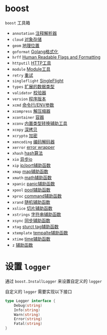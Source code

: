 # boost

`boost` 工具箱

- `annotation` [注释解析器](https://github.com/sandwich-go/boost/tree/main/annotation/README.md)
- `cloud` [对象存储](https://github.com/sandwich-go/boost/tree/main/cloud/README.md)
- `geom` [地理位置](https://github.com/sandwich-go/boost/tree/main/geom/README.md)
- `goformat` [Golang格式化](https://github.com/sandwich-go/boost/tree/main/goformat/README.md)
- `hrff` [Human Readable Flags and Formatting](https://github.com/sandwich-go/boost/tree/main/hrff/README.md)
- `httputil` [HTTP工具](https://github.com/sandwich-go/boost/tree/main/httputil/README.md)
- `module` [Module工具](https://github.com/sandwich-go/boost/tree/main/module/README.md)
- `retry` [重试](https://github.com/sandwich-go/boost/tree/main/retry/README.md)
- `singleflight` [SingleFlight](https://github.com/sandwich-go/boost/tree/main/singleflight/README.md)
- `types` [扩展的数据类型](https://github.com/sandwich-go/boost/tree/main/types/README.md)
- `validator` [校验器](https://github.com/sandwich-go/boost/tree/main/validator/README.md)
- `version` [程序版本](https://github.com/sandwich-go/boost/tree/main/version/README.md)
- `xcmd` [命令行/ENV参数](https://github.com/sandwich-go/boost/tree/main/xcmd/README.md)
- `xcompress` [解压缩器](https://github.com/sandwich-go/boost/tree/main/xcompress/README.md)
- `xcontainer` [容器](https://github.com/sandwich-go/boost/tree/main/xcontainer/README.md)
- `xconv` [内置类型转换辅助工具](https://github.com/sandwich-go/boost/tree/main/xconv/README.md)
- `xcopy` [深拷贝](https://github.com/sandwich-go/boost/tree/main/xcopy/README.md)
- `xcrypto` [加密](https://github.com/sandwich-go/boost/tree/main/xcrypto/README.md)
- `xencoding` [编码解码器](https://github.com/sandwich-go/boost/tree/main/xencoding/README.md)
- `xerror` [error wrapper](https://github.com/sandwich-go/boost/tree/main/xerror/README.md)
- `xhash` [hash算法](https://github.com/sandwich-go/boost/tree/main/xhash/README.md)
- `xio` [异步io](https://github.com/sandwich-go/boost/tree/main/xio/README.md)
- `xip` [ip/port辅助函数](https://github.com/sandwich-go/boost/tree/main/xip/README.md)
- `xmap` [map辅助函数](https://github.com/sandwich-go/boost/tree/main/xmap/README.md)
- `xmath` [math辅助函数](https://github.com/sandwich-go/boost/tree/main/xmath/README.md)
- `xpanic` [panic辅助函数](https://github.com/sandwich-go/boost/tree/main/xpanic/README.md)
- `xpool` [pool辅助函数](https://github.com/sandwich-go/boost/tree/main/xpool/README.md)
- `xproc` [command辅助函数](https://github.com/sandwich-go/boost/tree/main/xproc/README.md)
- `xrand` [随机辅助函数](https://github.com/sandwich-go/boost/tree/main/xrand/README.md)
- `xslice` [切片辅助函数](https://github.com/sandwich-go/boost/tree/main/xslice/README.md)
- `xstrings` [字符串辅助函数](https://github.com/sandwich-go/boost/tree/main/xstrings/README.md)
- `xsync` [同步辅助函数](https://github.com/sandwich-go/boost/tree/main/xsync/README.md)
- `xtag` [sturct tag辅助函数](https://github.com/sandwich-go/boost/tree/main/xtag/README.md)
- `xtemplate` [tempalte辅助函数](https://github.com/sandwich-go/boost/tree/main/xtemplate/README.md)
- `xtime` [time辅助函数](https://github.com/sandwich-go/boost/tree/main/xtime/README.md)
- `z` [辅助函数](https://github.com/sandwich-go/boost/tree/main/z/README.md)

# 设置 `logger`
通过 `boost.InstallLogger` 来设置自定义的 `logger`

自定义的 `logger` 需要实现以下接口

```go
type Logger interface {
    Debug(string)
    Info(string)
    Warn(string)
    Error(string)
    Fatal(string)
}
```